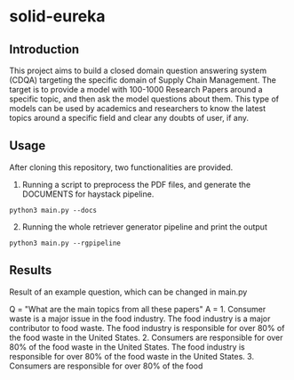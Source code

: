 # solid-eureka

## Introduction

This project aims to build a closed domain question answering system (CDQA) targeting the specific domain of Supply Chain Management. 
The target is to provide a model with 100-1000 Research Papers around a specific topic, and then ask the model questions about them.
This type of models can be used by academics and researchers to know the latest topics around a specific field and clear any doubts of user, if any.

## Usage

After cloning this repository, two functionalities are provided.

1) Running a script to preprocess the PDF files, and generate the DOCUMENTS for haystack pipeline.

```
python3 main.py --docs
```

2) Running the whole retriever generator pipeline and print the output

```
python3 main.py --rgpipeline
```

## Results

Result of an example question, which can be changed in main.py

Q = "What are the main topics from all these papers"
A = 1. Consumer waste is a major issue in the food
industry. The food industry is a major contributor
to food waste. The food industry is responsible for
over 80% of the food waste in the United States.
2. Consumers are responsible for over 80% of the
food waste in the United States. The food industry
is responsible for over 80% of the food waste in the
United States.
3. Consumers are responsible for over 80% of the
food